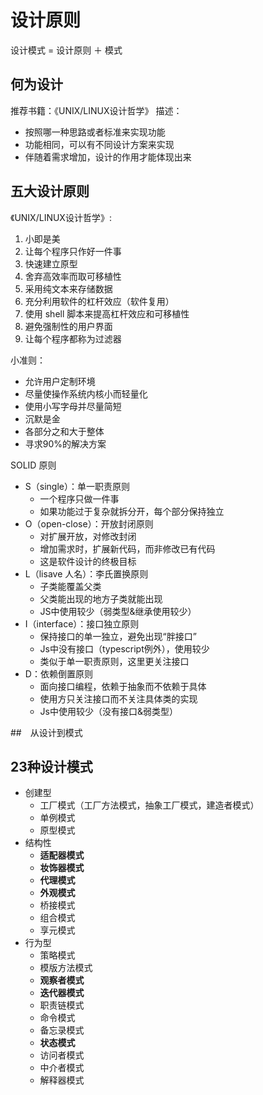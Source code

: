 # 设计原则

设计模式 = 设计原则 ＋ 模式

## 何为设计

推荐书籍：《UNIX/LINUX设计哲学》
描述：

- 按照哪一种思路或者标准来实现功能
- 功能相同，可以有不同设计方案来实现
- 伴随着需求增加，设计的作用才能体现出来

## 五大设计原则

《UNIX/LINUX设计哲学》:

1. 小即是美
2. 让每个程序只作好一件事
3. 快速建立原型
4. 舍弃高效率而取可移植性
5. 采用纯文本来存储数据
6. 充分利用软件的杠杆效应（软件复用）
7. 使用 shell 脚本来提高杠杆效应和可移植性
8. 避免强制性的用户界面
9. 让每个程序都称为过滤器

小准则：

- 允许用户定制环境
- 尽量使操作系统内核小而轻量化
- 使用小写字母并尽量简短
- 沉默是金
- 各部分之和大于整体
- 寻求90%的解决方案

SOLID 原则

- S（single）：单一职责原则
  - 一个程序只做一件事
  - 如果功能过于复杂就拆分开，每个部分保持独立
- O（open-close）：开放封闭原则
  - 对扩展开放，对修改封闭
  - 增加需求时，扩展新代码，而非修改已有代码
  - 这是软件设计的终极目标
- L（lisave 人名）：李氏置换原则
  - 子类能覆盖父类
  - 父类能出现的地方子类就能出现
  - JS中使用较少（弱类型&继承使用较少）
- I（interface）：接口独立原则
  - 保持接口的单一独立，避免出现“胖接口”
  - Js中没有接口（typescript例外），使用较少
  - 类似于单一职责原则，这里更关注接口
- D：依赖倒置原则
  - 面向接口编程，依赖于抽象而不依赖于具体
  - 使用方只关注接口而不关注具体类的实现
  - Js中使用较少（没有接口&弱类型）

##　从设计到模式

## 23种设计模式

- 创建型
  - 工厂模式（工厂方法模式，抽象工厂模式，建造者模式）
  - 单例模式
  - 原型模式
- 结构性
  - **适配器模式**
  - **妆饰器模式**
  - **代理模式**
  - **外观模式**
  - 桥接模式
  - 组合模式
  - 享元模式
- 行为型
  - 策略模式
  - 模版方法模式
  - **观察者模式**
  - **迭代器模式**
  - 职责链模式
  - 命令模式
  - 备忘录模式
  - **状态模式**
  - 访问者模式
  - 中介者模式
  - 解释器模式

